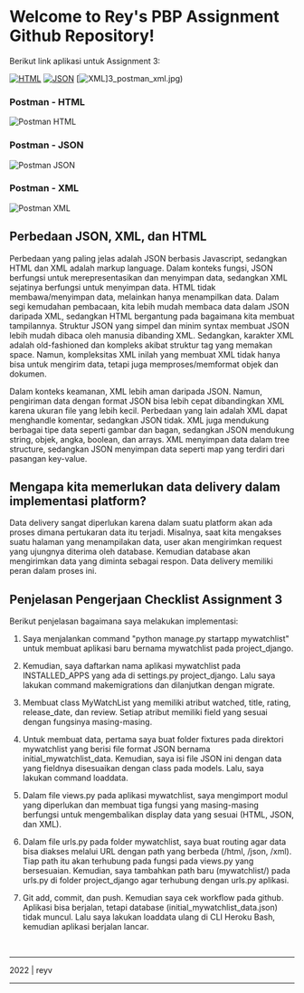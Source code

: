 # Welcome to Rey's PBP Assignment Github Repository!

Berikut link aplikasi untuk Assignment 3:

[![HTML](https://img.shields.io/badge/DATA%20HTML-298D46?style=for-the-badge&logoColor=white)](/static/3_postman_html.jpg)
[![JSON](https://img.shields.io/badge/DATA%20JSON-0054F7?style=for-the-badge&logoColor=white)](3_postman_json.jpg)
[![XML](https://img.shields.io/badge/DATA%20XML-F24E1E?style=for-the-badge&logo=github&logoColor=white)]3_postman_xml.jpg) 

### Postman - HTML
![Postman HTML](staticfiles/3_postman_html.jpg)
### Postman - JSON
![Postman JSON](staticfiles/3_postman_json.jpg)
### Postman - XML
![Postman XML](staticfiles/3_postman_xml.jpg)


## Perbedaan JSON, XML, dan HTML
Perbedaan yang paling jelas adalah JSON berbasis Javascript, sedangkan HTML dan XML adalah markup language. Dalam konteks fungsi, JSON berfungsi untuk merepresentasikan dan menyimpan data, sedangkan XML sejatinya berfungsi untuk menyimpan data. HTML tidak membawa/menyimpan data, melainkan hanya menampilkan data. Dalam segi kemudahan pembacaan, kita lebih mudah membaca data dalam JSON daripada XML, sedangkan HTML bergantung pada bagaimana kita membuat tampilannya. Struktur JSON yang simpel dan minim syntax membuat JSON lebih mudah dibaca oleh manusia dibanding XML. Sedangkan, karakter XML adalah old-fashioned dan kompleks akibat struktur tag yang memakan space. Namun, kompleksitas XML inilah yang membuat XML tidak hanya bisa untuk mengirim data, tetapi juga memproses/memformat objek dan dokumen. 

Dalam konteks keamanan, XML lebih aman daripada JSON. Namun, pengiriman data dengan format JSON bisa lebih cepat dibandingkan XML karena ukuran file yang lebih kecil. Perbedaan yang lain adalah XML dapat menghandle komentar, sedangkan JSON tidak. XML juga mendukung berbagai tipe data seperti gambar dan bagan, sedangkan JSON mendukung string, objek, angka, boolean, dan arrays. XML menyimpan data dalam tree structure, sedangkan JSON menyimpan data seperti map yang terdiri dari pasangan key-value.


## Mengapa kita memerlukan data delivery dalam implementasi platform?
Data delivery sangat diperlukan karena dalam suatu platform akan ada proses dimana pertukaran data itu terjadi. Misalnya, saat kita mengakses suatu halaman yang menampilakan data, user akan mengirimkan request yang ujungnya diterima oleh database. Kemudian database akan mengirimkan data yang diminta sebagai respon. Data delivery memiliki peran dalam proses ini.


## Penjelasan Pengerjaan Checklist Assignment 3
Berikut penjelasan bagaimana saya melakukan implementasi:

1. Saya menjalankan command "python manage.py startapp mywatchlist" untuk membuat aplikasi baru bernama mywatchlist pada project_django.

2. Kemudian, saya daftarkan nama aplikasi mywatchlist pada INSTALLED_APPS yang ada di settings.py project_django. Lalu saya lakukan command makemigrations dan dilanjutkan dengan migrate.

3. Membuat class MyWatchList yang memiliki atribut watched, title, rating, release_date, dan review. Setiap atribut memiliki field yang sesuai dengan fungsinya masing-masing.

4. Untuk membuat data, pertama saya buat folder fixtures pada direktori mywatchlist yang berisi file format JSON bernama initial_mywatchlist_data. Kemudian, saya isi file JSON ini dengan data yang fieldnya disesuaikan dengan class pada models. Lalu, saya lakukan command loaddata.

5. Dalam file views.py pada aplikasi mywatchlist, saya mengimport modul yang diperlukan dan membuat tiga fungsi yang masing-masing berfungsi untuk mengembalikan display data yang sesuai (HTML, JSON, dan XML).

6. Dalam file urls.py pada folder mywatchlist, saya buat routing agar data bisa diakses melalui URL dengan path yang berbeda (/html, /json, /xml). Tiap path itu akan terhubung pada fungsi pada views.py yang bersesuaian. Kemudian, saya tambahkan path baru (mywatchlist/) pada urls.py di folder project_django agar terhubung dengan urls.py aplikasi.

7. Git add, commit, dan push. Kemudian saya cek workflow pada github. Aplikasi bisa berjalan, tetapi database (initial_mywatchlist_data.json) tidak muncul. Lalu saya lakukan loaddata ulang di CLI Heroku Bash, kemudian aplikasi berjalan lancar.


<br>
<hr>
2022 | reyv
<hr>
<br>
